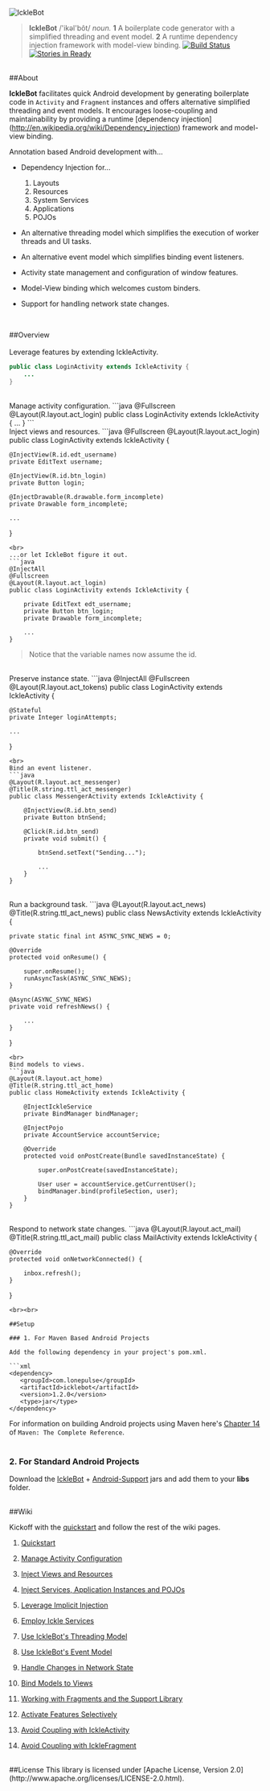 ![IckleBot](https://raw.github.com/sahan/IckleBot/master/logo.png)

> **IckleBot** /'ikəl'bôt/ <em>noun.</em> **1** A boilerplate code generator with a 
simplified threading and event model. **2** A runtime dependency injection framework with model-view binding. 
[![Build Status](https://travis-ci.org/sahan/IckleBot.png?branch=master)](https://travis-ci.org/sahan/IckleBot) 
[![Stories in Ready](https://badge.waffle.io/sahan/IckleBot.png)](http://waffle.io/sahan/IckleBot)

<br>
##About

**IckleBot** facilitates quick Android development by generating boilerplate code in 
`Activity` and `Fragment` instances and offers alternative simplified threading and event models. 
It encourages loose-coupling and maintainability by providing a runtime [dependency injection]
(http://en.wikipedia.org/wiki/Dependency_injection) framework and model-view binding.   
   
Annotation based Android development with...
   
* Dependency Injection for...
   
	1. Layouts
	2. Resources
	3. System Services
	4. Applications
	5. POJOs   
	
* An alternative threading model which simplifies the execution of worker threads and UI tasks.   

* An alternative event model which simplifies binding event listeners.   

* Activity state management and configuration of window features.   

* Model-View binding which welcomes custom binders. 
   
* Support for handling network state changes.   
<br>

##Overview   
<br>
Leverage features by extending IckleActivity.   
```java
public class LoginActivity extends IckleActivity {	
    ...
}
```
<br>
Manage activity configuration.   
```java
@Fullscreen
@Layout(R.layout.act_login)
public class LoginActivity extends IckleActivity {
    ...
}
```
<br>
Inject views and resources.   
```java
@Fullscreen
@Layout(R.layout.act_login)
public class LoginActivity extends IckleActivity {

    @InjectView(R.id.edt_username)
    private EditText username;

    @InjectView(R.id.btn_login)
    private Button login;
	
    @InjectDrawable(R.drawable.form_incomplete)
    private Drawable form_incomplete;
	
    ...
}
```
<br>
...or let IckleBot figure it out.   
```java
@InjectAll
@Fullscreen
@Layout(R.layout.act_login)
public class LoginActivity extends IckleActivity {

    private EditText edt_username;
    private Button btn_login;
    private Drawable form_incomplete;
	
    ...
}
```
> Notice that the variable names now assume the id.

<br>
Preserve instance state.   
```java
@InjectAll
@Fullscreen
@Layout(R.layout.act_tokens)
public class LoginActivity extends IckleActivity {

    @Stateful 
    private Integer loginAttempts;
    
    ...
}
```
<br>
Bind an event listener.   
```java
@Layout(R.layout.act_messenger)
@Title(R.string.ttl_act_messenger)
public class MessengerActivity extends IckleActivity {

    @InjectView(R.id.btn_send)
    private Button btnSend;

    @Click(R.id.btn_send)
    private void submit() {

        btnSend.setText("Sending...");
        
        ...
    }
}
```
<br>
Run a background task.   
```java
@Layout(R.layout.act_news)
@Title(R.string.ttl_act_news)
public class NewsActivity extends IckleActivity {

    private static final int ASYNC_SYNC_NEWS = 0;

    @Override
    protected void onResume() {

        super.onResume();
        runAsyncTask(ASYNC_SYNC_NEWS);
    }

    @Async(ASYNC_SYNC_NEWS)
    private void refreshNews() { 
        
        ...
    }
}
```
<br>
Bind models to views.   
```java
@Layout(R.layout.act_home)
@Title(R.string.ttl_act_home)
public class HomeActivity extends IckleActivity {

    @InjectIckleService
    private BindManager bindManager;
	
    @InjectPojo
    private AccountService accountService;

    @Override
    protected void onPostCreate(Bundle savedInstanceState) {
	
        super.onPostCreate(savedInstanceState);
        	
        User user = accountService.getCurrentUser();
        bindManager.bind(profileSection, user);
    }
}
```
<br>
Respond to network state changes.   
```java
@Layout(R.layout.act_mail)
@Title(R.string.ttl_act_mail)
public class MailActivity extends IckleActivity {

    @Override
    protected void onNetworkConnected() {

        inbox.refresh();
    }
}
```
<br><br>

##Setup

### 1. For Maven Based Android Projects

Add the following dependency in your project's pom.xml.

```xml
<dependency>
   <groupId>com.lonepulse</groupId>
   <artifactId>icklebot</artifactId>
   <version>1.2.0</version>
   <type>jar</type>
</dependency>
```

For information on building Android projects using Maven here's [Chapter 14](http://www.sonatype.com/books/mvnref-book/reference/android-dev.html) of `Maven: The Complete Reference`.   
<br>   

### 2. For Standard Android Projects

Download the [IckleBot](http://repo1.maven.org/maven2/com/lonepulse/icklebot/1.2.0/icklebot-1.2.0.jar) + [Android-Support](http://repo1.maven.org/maven2/com/google/android/support-v4/r7/support-v4-r7.jar) 
jars and add them to your **libs** folder.
<br><br>

##Wiki

Kickoff with the [quickstart](https://github.com/sahan/IckleBot/wiki/Quickstart) and follow the rest of the wiki pages.

1. [Quickstart](https://github.com/sahan/IckleBot/wiki/Quickstart)

2. [Manage Activity Configuration](https://github.com/sahan/IckleBot/wiki/Manage-Activity-Configuration)

3. [Inject Views and Resources](https://github.com/sahan/IckleBot/wiki/Inject-Views-and-Resources)

4. [Inject Services, Application Instances and POJOs](https://github.com/sahan/IckleBot/wiki/Inject-Services,-Application-Instances-and-POJOs)

5. [Leverage Implicit Injection](https://github.com/sahan/IckleBot/wiki/Leverage-Implicit-Injection)

6. [Employ Ickle Services](https://github.com/sahan/IckleBot/wiki/Employ-Ickle-Services)

7. [Use IckleBot's Threading Model](https://github.com/sahan/IckleBot/wiki/Use-IckleBot's-Threading-Model)
  
8. [Use IckleBot's Event Model](https://github.com/sahan/IckleBot/wiki/Use-IckleBot's-Event-Model)

9. [Handle Changes in Network State](https://github.com/sahan/IckleBot/wiki/Handle-Changes-in-Network-State)

10. [Bind Models to Views](https://github.com/sahan/IckleBot/wiki/Bind-Models-to-Views)

11. [Working with Fragments and the Support Library](https://github.com/sahan/IckleBot/wiki/Working-with-Fragments-and-the-Support-Library)

12. [Activate Features Selectively](https://github.com/sahan/IckleBot/wiki/Activate-Features-Selectively)
  
13. [Avoid Coupling with IckleActivity](https://github.com/sahan/IckleBot/wiki/Avoid-Coupling-with-IckleActivity)

14. [Avoid Coupling with IckleFragment](https://github.com/sahan/IckleBot/wiki/Avoid-Coupling-with-IckleFragment)   
   

<br>
##License
This library is licensed under [Apache License, Version 2.0](http://www.apache.org/licenses/LICENSE-2.0.html).
